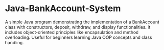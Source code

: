 # Java-BankAccount-System
A simple Java program demonstrating the implementation of a BankAccount class with constructors, deposit, withdraw, and display functionalities. It includes object-oriented principles like encapsulation and method overloading. Useful for beginners learning Java OOP concepts and class handling.
